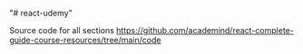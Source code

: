 "# react-udemy" 

Source code for all sections
https://github.com/academind/react-complete-guide-course-resources/tree/main/code